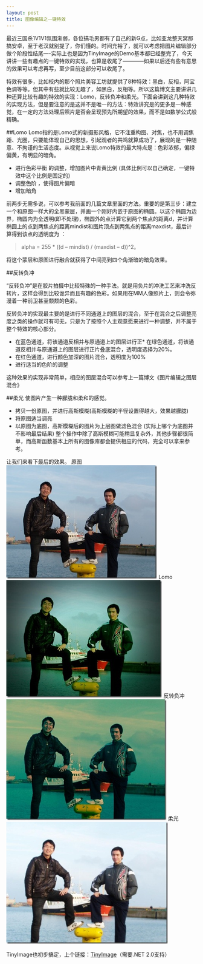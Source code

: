 ```yaml
---
layout: post
title: 图像编辑之一键特效
---
```



最近三国杀1V1V1氛围渐弱，各位搞毛男都有了自己的新G点，比如亚龙整天窝那搞安卓，至于老汉就别提了，你们懂的。时间充裕了，就可以考虑把图片编辑部分做个阶段性结尾—-实际上也是因为TinyImage的Demo基本都已经整完了，今天讲讲一些有趣点的一键特效的实现，也算是收尾了————如果以后还有些有意思的效果可以考虑再写，至少目前这部分可以收尾了。

特效有很多，比如校内的那个照片美容工坊就提供了8种特效：黑白，反相，阿宝色调等等。但其中有些就比较无趣了，如黑白，反相等。所以这篇博文主要讲讲几种还算比较有趣的特效的实现：Lomo，反转负冲和柔光。下面会讲到这几种特效的实现方法，但是要注意的是这并不是唯一的方法：特效讲究是的更多是一种感觉，在一定的方法处理后照片是否会呈现预先所期望的效果，而不是如数学公式般精确。

##Lomo
Lomo指的是Lomo式的新摄影风格，它不注重构图、对焦，也不用调焦距、光圈，只要能体现自己的思想，引起观者的共鸣就算成功了，展现的是一种随意、不拘谨的生活态度。从视觉上来说Lomo特效的最大特点是：色彩浓郁，偏绿偏黄，有明显的暗角。

* 进行色彩平衡 的调整，增加图片中青黄比例 (具体比例可以自己确定，一键特效中这个比例是固定的)
* 调整色阶 ，使得图片偏暗
* 增加暗角


前两步无需多说，可以参考我前面的几篇文章里面的方法。重要的是第三步：建立一个和原图一样大的全黑蒙层，并画一个刚好内嵌于原图的椭圆。以这个椭圆为边界，椭圆内为全透明(即不处理)，椭圆外的点计算它到两个焦点的距离d，并计算椭圆上的点到两焦点的距离mindist和图片顶点到两焦点的距离maxdist，最后计算得到该点的透明度为 ： 
> alpha = 255 * ((d – mindist) / (maxdist – d))^2。 

将这个蒙层和原图进行融合就获得了中间亮到四个角渐暗的暗角效果。

##反转负冲

“反转负冲”是在胶片拍摄中比较特殊的一种手法。就是用负片的冲洗工艺来冲洗反转片，这样会得到比较诡异而且有趣的色彩。如果用在MM人像照片上，则会令弥漫着一种前卫甚至颓颓的色彩。


反转负冲的实现最主要的是进行不同通道上的图层的混合，至于在混合之后调整亮度之类的操作就可有可无，只是为了按照个人主观意愿来进行一种调整，并不属于整个特效的核心部分。


* 在蓝色通道，将该通道反相并与原通道上的图层进行正* 在绿色通道，将该通道反相并与原通道上的图层进行正片叠底混合，透明度选择为20%。
* 在红色通道，进行颜色加深的图片混合，透明度为100%
* 进行适当的色阶的调整

这种效果的实现非常简单，相应的图层混合可以参考上一篇博文《图片编辑之图层混合》

##柔光
使图片产生一种朦胧和柔和的感觉。

* 拷贝一份原图，并进行高斯模糊(高斯模糊的半径设置得越大，效果越朦胧)
* 将原图适当调亮
* 以原图为底图，高斯模糊后的图片为上层图做滤色混合 (实际上哪个为底图并不影响最后结果)
整个操作中除了高斯模糊可能稍显复杂外，其他步骤都很简单，而高斯函数基本上所有的图像库都会提供相应的代码，完全可以拿来参考。

让我们来看下最后的效果。
原图
![此处输入图片的描述][1]
Lomo
![此处输入图片的描述][2]
反转负冲
![此处输入图片的描述][3]
柔光
![此处输入图片的描述][4]

TinyImage也初步搞定，上个链接：[TinyImage][5]（需要.NET 2.0支持）


  [1]: /images/ip_source.jpg
  [2]: /images/ip_lomo.jpg
  [3]: /images/ip_fz.jpg
  [4]: /images/ip_soft.jpg
  [5]: http://code.google.com/p/amaoproject/